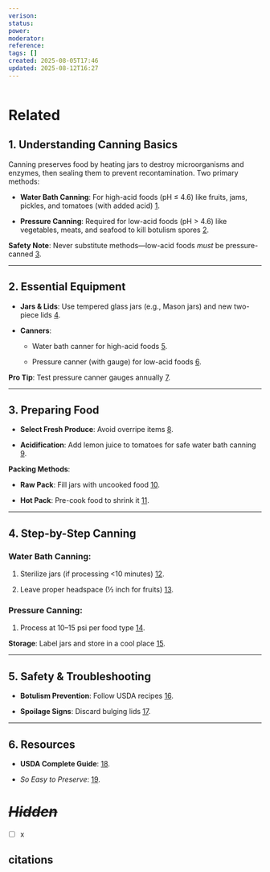 ```yaml
---
verison: 
status: 
power: 
moderator: 
reference: 
tags: []
created: 2025-08-05T17:46
updated: 2025-08-12T16:27
---
```

```table-of-contents
```

# Related

## **1. Understanding Canning Basics**

Canning preserves food by heating jars to destroy microorganisms and enzymes, then sealing them to prevent recontamination. Two primary methods:

- **Water Bath Canning**: For high-acid foods (pH ≤ 4.6) like fruits, jams, pickles, and tomatoes (with added acid) [1](https://nchfp.uga.edu/publications/publications_usda.html).
    
- **Pressure Canning**: Required for low-acid foods (pH > 4.6) like vegetables, meats, and seafood to kill botulism spores [2](https://nchfp.uga.edu/how/can_01/pressure_can.html).
    

**Safety Note**: Never substitute methods—low-acid foods _must_ be pressure-canned [3](https://www.clemson.edu/extension/food/canning/canning-tips/07botulism.html).

---

## **2. Essential Equipment**

- **Jars & Lids**: Use tempered glass jars (e.g., Mason jars) and new two-piece lids [4](https://nchfp.uga.edu/how/general/equipment.html).
    
- **Canners**:
    
    - Water bath canner for high-acid foods [5](https://extension.umn.edu/preserving-and-preparing/water-bath-canning).
        
    - Pressure canner (with gauge) for low-acid foods [6](https://nchfp.uga.edu/how/can_01/pressure_canners.html).
        

**Pro Tip**: Test pressure canner gauges annually [7](https://extension.psu.edu/testing-pressure-canner-gauges).

---

## **3. Preparing Food**

- **Select Fresh Produce**: Avoid overripe items [8](https://nchfp.uga.edu/how/general/select_products.html).
    
- **Acidification**: Add lemon juice to tomatoes for safe water bath canning [9](https://nchfp.uga.edu/how/can_03/tomato_acidification.html).
    

**Packing Methods**:

- **Raw Pack**: Fill jars with uncooked food [10](https://nchfp.uga.edu/how/general/fill_jars_raw.html).
    
- **Hot Pack**: Pre-cook food to shrink it [11](https://nchfp.uga.edu/how/general/fill_jars_hot.html).
    

---

## **4. Step-by-Step Canning**

### **Water Bath Canning**:

1. Sterilize jars (if processing <10 minutes) [12](https://nchfp.uga.edu/how/general/boiling_water_process.html).
    
2. Leave proper headspace (½ inch for fruits) [13](https://nchfp.uga.edu/how/general/headspace.html).
    

### **Pressure Canning**:

1. Process at 10–15 psi per food type [14](https://nchfp.uga.edu/how/can_01/pressure_can.html).
    

**Storage**: Label jars and store in a cool place [15](https://nchfp.uga.edu/how/general/storing.html).

---

## **5. Safety & Troubleshooting**

- **Botulism Prevention**: Follow USDA recipes [16](https://www.nal.usda.gov/exhibits/ipd/canning/about).
    
- **Spoilage Signs**: Discard bulging lids [17](https://nchfp.uga.edu/how/general/detect_spoilage.html).
    

---

## **6. Resources**

- **USDA Complete Guide**: [18](https://nchfp.uga.edu/publications/publications_usda.html).
    
- _So Easy to Preserve_: [19](https://setp.uga.edu).

# _~~Hidden~~_
- [ ] x

## citations